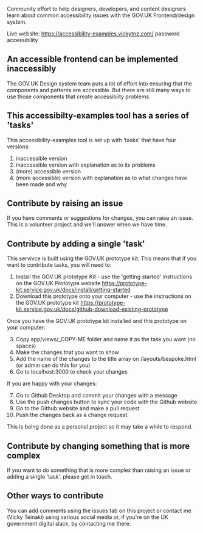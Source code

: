 Community effort to help designers, developers, and content designers learn about common accessibility issues with the GOV.UK Frontend/design system.

Live website: https://accessibility-examples.vickytnz.com/ password accessibility

## An accessible frontend can be implemented inaccessibly

The GOV.UK Design system team puts a lot of effort into ensuring that the components and patterns are accessible. But there are still many ways to use those components that create accessibiity problems. 

## This accessibilty-examples tool has a series of 'tasks'
This accessibility-examples tool is set up with 'tasks' that have four versions:

1. inaccessible version
2. inaccessible version with explanation as to its problems
3. (more) accessible version
4. (more accessible) version with explanation as to what changes have been made and why

## Contribute by raising an issue
If you have comments or suggestions for changes, you can raise an issue. This is a volunteer project and we'll answer when we have time. 

## Contribute by adding a single 'task'
This servivce is built using the GOV.UK prototype kit. This means that if you want to contribute tasks, you will need to:
1. Install the GOV.UK prototype Kit - use the 'getting started' instructions on the GOV.UK Prototype website https://prototype-kit.service.gov.uk/docs/install/getting-started  
2. Download this prototype onto your computer - use the instructions on the GOV.UK prototype kit https://prototype-kit.service.gov.uk/docs/github-download-existing-prototype

Once you have the GOV.UK prototype kit installed and this prototype on your computer:

3. Copy app/views/_COPY-ME folder and name it as the task you want (no spaces)
4. Make the changes that you want to show 
5. Add the name of the changes to the title array on /layouts/bespoke.html (or admin can do this for you)
6. Go to localhost:3000 to check your changes 

If you are happy with your changes:

7. Go to Github Desktop and commit your changes with a message
8. Use the push changes button to sync your code with the Github website
9. Go to the Github website and make a pull request
10. Push the changes back as a change request.

This is being done as a personal project so it may take a while to respond.

## Contribute by changing something that is more complex

If you want to do something that is more complex than raising an issue or adding a single 'task'. please get in touch. 

## Other ways to contribute
You can add comments using the issues tab on this project or contact me (Vicky Teinaki) using various social media or, if you're on the UK government digital slack, by contacting me there. 
